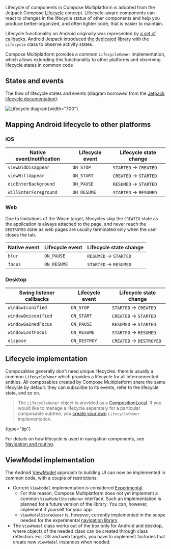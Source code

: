 [//]: # (title: Lifecycle)

Lifecycle of components in Compose Multiplatform is adopted from the Jetpack Compose [Lifecycle](https://developer.android.com/topic/libraries/architecture/lifecycle)
concept. Lifecycle-aware components can react to changes in the lifecycle status of other components and help you
produce better-organized, and often lighter code, that is easier to maintain.

Lifecycle functionality on Android originally was represented by [a set of callbacks](https://developer.android.com/guide/components/activities/activity-lifecycle).
Android Jetpack introduced [the dedicated library](https://developer.android.com/reference/kotlin/androidx/lifecycle/package-summary.html)
with the `Lifecycle` class to observe activity states.

Compose Multiplatform provides a common `LifecycleOwner` implementation,
which allows extending this functionality to other platforms and observing lifecycle states in common code

## States and events

The flow of lifecycle states and events
(diagram borrowed from the [Jetpack lifecycle documentation](https://developer.android.com/topic/libraries/architecture/lifecycle)):

![Lifecycle diagram](lifecycle-states.svg){width="700"}


## Mapping Android lifecycle to other platforms

### iOS

| Native event/notification | Lifecycle event | Lifecycle state change |
|---------------------------|-----------------|------------------------|
| `viewDidDisappear`        | `ON_STOP`       | `STARTED` → `CREATED`  |
| `viewWillAppear`          | `ON_START`      | `CREATED` → `STARTED`  |
| `didEnterBackground`      | `ON_PAUSE`      | `RESUMED` → `STARTED`  |
| `willEnterForeground`     | `ON_RESUME`     | `STARTED` → `RESUMED`  |

### Web

Due to limitations of the Wasm target, lifecycles skip the `CREATED` state as the application is always attached to the page,
and never reach the `DESTROYED` state as web pages are usually terminated only when the user closes the tab.

| Native event | Lifecycle event | Lifecycle state change |
|--------------|-----------------|------------------------|
| `blur`       | `ON_PAUSE`      | `RESUMED` → `STARTED`  |
| `focus`      | `ON_RESUME`     | `STARTED` → `RESUMED`  |

### Desktop

| Swing listener callbacks | Lifecycle event | Lifecycle state change  |
|--------------------------|-----------------|-------------------------|
| `windowIconified`        | `ON_STOP`       | `STARTED` → `CREATED`   |
| `windowDeiconified`      | `ON_START`      | `CREATED` → `STARTED`   |
| `windowGainedFocus`      | `ON_PAUSE`      | `RESUMED` → `STARTED`   |
| `windowLostFocus`        | `ON_RESUME`     | `STARTED` → `RESUMED`   |
| `dispose`                | `ON_DESTROY`    | `CREATED` → `DESTROYED` |


## Lifecycle implementation

Composables generally don't need unique lifecycles: there is usually a common `LifecycleOwner` which provides a lifecycle
for all interconnected entities. All composables created by Compose Multiplatform share the same lifecycle
by default: they can subscribe to its events, refer to the lifecycle state, and so on.

> The `LifecycleOwner` object is provided as a [CompositionLocal](https://developer.android.com/reference/kotlin/androidx/compose/runtime/CompositionLocal).
> If you would like to manage a lifecycle separately for a particular composable subtree, you [create your own](https://developer.android.com/topic/libraries/architecture/lifecycle#implementing-lco)
> `LifecycleOwner` implementation.
> 
{type="tip"}

For details on how lifecycle is used in navigation components, see [Navigation and routing](compose-navigation-routing.md).

## ViewModel implementation

The Android [ViewModel](https://developer.android.com/topic/libraries/architecture/viewmodel)
approach to building UI can now be implemented in common code, with a couple of restrictions:

* Current `ViewModel` implementation is considered [Experimental](supported-platforms.md#core-kotlin-multiplatform-technology-stability-levels).
  * For this reason, Compose Multiplatform does not yet implement a common `ViewModelStoreOwner` interface. Such an 
    implementation is planned for a future version of the library. You can, however, implement it yourself for your app.
  * `ViewModelStoreOwner` is, however, currently implemented in the scope needed for the experimental [navigation library](compose-navigation-routing.md).
* The `ViewModel` class works out of the box only for Android and desktop, where objects of the needed class can be created
  through class reflection. For iOS and web targets, you have to implement factories that create new `ViewModel` instances when
  needed.
